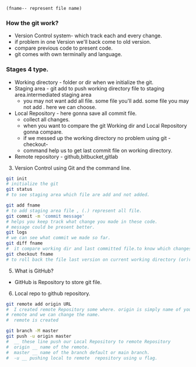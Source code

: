 `(fname-- represent file name)`

### How the git work?

- Version Control system- which track each and every change.
- if problem in one Version we'll back come to old version.
- compare previous code to present code.
- git comes with own terminally and language.

### Stages 4 type.

- Working directory - folder or dir when we initialize the git.
- Staging area - git add to push working directory file to staging area.intermediated staging area
  - you may not want add all file. some file you'll add. some file you may not add . here we can choose.
- Local Repository - here gonna save all commit file.
  - collect all changes.
  - when you want to compare the git Working dir and Local Repository gonna compare.
  - if we messed up the working directory no problem using git -checkout-
  - command help us to get last commit file on working directory.
- Remote repository - github,bitbucket,gitlab

3. Version Control using Git and the command line.

```bash
git init
# initialize the git
git status
# to see staging area which file are add and not added.

git add fname
# to add staging area file , (.) represent all file.
git commit -m 'commit message'
# helps you keep track what change you made in these code.
# message could be present better.
git logs
# we can see what commit we made so far.
git diff fname
#  it compare working dir and last committed file.to know which changes we made.
git checkout fname
# to roll back the file last version on current working directory (or)restored the old version.
```

5. What is GitHub?

- GitHub is Repository to store git file.

6. Local repo to github repository.

```bash
git remote add origin URL
#  I created remote Repository some where. origin is simply name of you
# remote and we can change the name.
#  remote is created

git branch -M master
git push -u origin master
#  __ these line push our Local Repository to remote Repository
#  origin __ name of the remote.
#  master __ name of the branch default or main branch.
#  -u __ pushing local to remote  repository using u flag.

```
